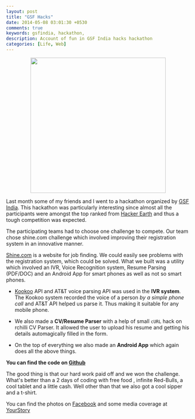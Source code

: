 ```yaml
---
layout: post
title: "GSF Hacks"
date: 2014-05-08 03:01:30 +0530
comments: true
keywords: gsfindia, hackathon, 
description: Account of fun in GSF India hacks hackathon
categories: [Life, Web]
---
```


<img src="/images/hackyoursoul.jpg" style=" display:block;margin:auto;" width="370"/>

Last month some of my friends and I went to a hackathon organized by [GSF India](http://www.gsfindia.com/hacks/). This hackathon was particularly interesting since almost all the participants were amongst the top ranked from [Hacker Earth](http://www.hackerearth.com/) and thus a tough competition was expected.

The participating teams had to choose one challenge to compete. Our team chose shine.com challenge which involved improving their registration system in an innovative manner.

[Shine.com](http://www.shine.com) is a website for job finding. We could easily see problems with the registration system, which could be solved. What we built was a utility which involved an IVR, Voice Recognition system, Resume Parsing (PDF/DOC) and an Android App for smart phones as well as not so smart phones.

- [Kookoo](http://www.kookoo.in/) API and AT&T voice parsing API was used in the **IVR system**. The Kookoo system recorded the voice of a person *by a simple phone call* and AT&T API helped us parse it. Thus making it suitable for any mobile phone.

- We also made a **CV/Resume Parser** with a help of small `cURL` hack on rchilli CV Parser. It allowed the user to upload his resume and getting his details automagically filled in the form.

- On the top of everything we also made an **Android App** which again does all the above things.

**You can find the code on [Github](https://github.com/Gleek/gsfhack)**

The good thing is that our hard work paid off and we won the challenge.
What's better than a 2 days of coding with free food , infinite Red-Bulls, a cool tablet and a little cash. Well other than that we also got a cool sipper and a t-shirt.

You can find the photos on [Facebook](https://www.facebook.com/GSFINDIAACCELERATOR/albums/719167938135941/) and some media coverage at [YourStory](http://yourstory.com/2014/04/gsfhacks/)
